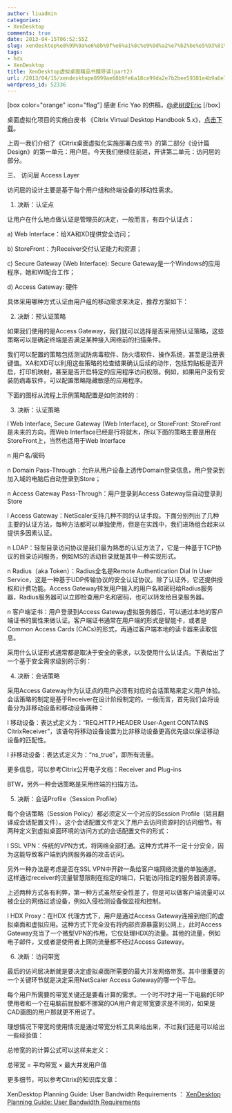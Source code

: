 ```yaml
---
author: liuadmin
categories:
- XenDesktop
comments: true
date: 2013-04-15T06:52:55Z
slug: xendesktop%e8%99%9a%e6%8b%9f%e6%a1%8c%e9%9d%a2%e7%b2%be%e5%93%81%e4%b9%a6%e7%b1%8d%e5%af%bc%e8%af%bbpart2
tags:
- hdx
- XenDesktop
title: XenDesktop虚拟桌面精品书籍导读(part2)
url: /2013/04/15/xendesktope8999ae68b9fe6a18ce99da2e7b2bee59381e4b9a6e7b18de5afbce8afbbpart2/
wordpress_id: 52336
---
```


[box color="orange" icon="flag"]
感谢 Eric Yao 的供稿，[@老树皮Eric](http://weibo.com/ericyaozhen)
[/box]

桌面虚拟化项目的实施白皮书 《Citrix Virtual Desktop Handbook 5.x》，[点击下载](http://support.citrix.com/article/CTX136546)。




上周一我们介绍了《Citrix桌面虚拟化实施部署白皮书》的第二部分《设计篇 Design》的第一单元：用户层。今天我们继续往前进，开讲第二单元：访问层的部分。

三、 访问层 Access Layer

访问层的设计主要是基于每个用户组和终端设备的移动性需求。

1) 决断：认证点

让用户在什么地点做认证是管理员的决定，一般而言，有四个认证点：

a) Web Interface：给XA和XD提供安全访问；

b) StoreFront：为Receiver交付认证能力和资源；

c) Secure Gateway (Web Interface): Secure Gateway是一个Windows的应用程序，她和WI配合工作；

d) Access Gateway: 硬件

具体采用哪种方式认证由用户组的移动需求来决定，推荐方案如下：

2) 决断：预认证策略

如果我们使用的是Access Gateway，我们就可以选择是否采用预认证策略，这些策略可以是确定终端是否满足某种接入网络前的扫描条件。

我们可以配置的策略包括测试防病毒软件、防火墙软件、操作系统，甚至是注册表键值。XA和XD可以利用这些策略的检查结果确认后续的动作，包括剪贴板是否开启，打印机映射，甚至是否开启特定的应用程序访问权限。例如，如果用户没有安装防病毒软件，可以配置策略隐藏敏感的应用程序。

下面的图标从流程上示例策略配置是如何流转的：



3) 决断：认证策略

l Web Interface, Secure Gateway (Web Interface), or StoreFront: StoreFront是未来的方向，而Web Interface已经是行将就木，所以下面的策略主要是用在StoreFront上，当然也适用于Web Interface

n 用户名/密码

n Domain Pass-Through：允许从用户设备上透传Domain登录信息，用户登录到加入域的电脑后自动登录到Store；

n Access Gateway Pass-Through：用户登录到Access Gateway后自动登录到Store

l Access Gateway：NetScaler支持几种不同的认证手段。下面分别列出了几种主要的认证方法，每种方法都可以单独使用，但是在实践中，我们进场组合起来以提供多因素认证。

n LDAP：轻型目录访问协议是我们最为熟悉的认证方法了，它是一种基于TCP协议的目录访问服务，例如MS的活动目录就是其中一种实现形式。

n Radius（aka Token）：Radius全名是Remote Authentication Dial In User Service，这是一种基于UDP传输协议的安全认证协议。除了认证外，它还提供授权和计费功能。Access Gateway转发用户输入的用户名和密码给Radius服务器，Radius服务器可以立即检查用户名和密码，也可以转发给目录服务器。

n 客户端证书：用户登录到Access Gateway虚拟服务器后，可以通过本地的客户端证书的属性来做认证。客户端证书通常在用户端的形式是智能卡，或者是Common Access Cards (CACs)的形式，再通过客户端本地的读卡器来读取信息。

采用什么认证形式通常都是取决于安全的需求，以及使用什么认证点。下表给出了一个基于安全需求级别的示例：

4) 决断：会话策略

采用Access Gateway作为认证点的用户必须有对应的会话策略来定义用户体验。会话策略的制定是基于Receiver在设计阶段制定的。一般而言，首先我们会将设备分为非移动设备和移动设备两种：

l 移动设备：表达式定义为：“REQ.HTTP.HEADER User-Agent CONTAINS CitrixReceiver”，该语句将移动设备设置为比非移动设备更高优先级以保证移动设备的匹配性。

l 非移动设备：表达式定义为：“ns_true”，即所有流量。

更多信息，可以参考Citrix公开电子文档：Receiver and Plug-ins

BTW，另外一种会话策略是采用终端的扫描方法。

5) 决断：会话Profile（Session Profile）

每个会话策略（Session Policy）都必须定义一个对应的Session Profile（姑且翻译成会话配置文件）。这个会话配置文件定义了用户去访问资源时的访问细节。有两种定义到虚拟桌面环境的访问方式的会话配置文件的形式：

l SSL VPN：传统的VPN方式，将网络全部打通。这种方式并不一定十分安全，因为这能导致客户端到内网服务器的攻击访问。

另外一种办法是考虑是否在SSL VPN中开辟一条给客户端网络流量的单独通道。这样通过receiver的流量智慧限制在指定的端口，只能访问指定的服务器资源等。

上述两种方式各有利弊，第一种方式虽然安全性差了，但是可以做客户端流量可以被企业的网络过滤设备，例如入侵检测设备做监视和控制。

l HDX Proxy：在HDX 代理方式下，用户是通过Access Gateway连接到他们的虚拟桌面和虚拟应用。这种方式下完全没有将内部资源暴露到公网上，此时Access Gateway充当了一个微型VPN的作用，它仅处理HDX的流量。其他的流量，例如电子邮件，又或者是使用者上网的流量都不经过Access Gateway。

6) 决断：访问带宽

最后的访问层决断就是要决定虚拟桌面所需要的最大并发网络带宽。其中很重要的一个关键环节就是决定采用NetScaler Access Gateway的哪一个平台。

每个用户所需要的带宽关键还是要看计算的需求。一个时不时才用一下电脑的ERP使用者和一个在电脑前屁股都不挪窝的OA用户肯定带宽要求是不同的，如果是CAD画图的用户那就更不用说了。

理想情况下带宽的使用情况是通过带宽分析工具来给出来，不过我们还是可以给出一些经验值：



总带宽的的计算公式可以这样来定义：

总带宽 = 平均带宽 × 最大并发用户值

更多细节，可以参考Citrix的知识库文章：

XenDesktop Planning Guide: User Bandwidth Requirements ： [XenDesktop Planning Guide: User Bandwidth Requirements](https://mail.citrix.com/owa/redir.aspx?C=5BdyIzIzrEOfoVxvpzfMxnn5HIs1DdAIlS0opaj6UrOPgSysoUakkdkru0zo0okQlYOGYaDEspc.&URL=http%3a%2f%2fsupport.citrix.com%2farticle%2fCTX126191)



